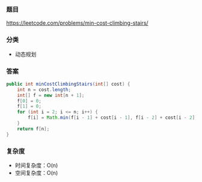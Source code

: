 ### 题目
https://leetcode.com/problems/min-cost-climbing-stairs/

### 分类
* 动态规划

### 答案
```java
public int minCostClimbingStairs(int[] cost) {
    int n = cost.length;
    int[] f = new int[n + 1];
    f[0] = 0;
    f[1] = 0;
    for (int i = 2; i <= n; i++) {
        f[i] = Math.min(f[i - 1] + cost[i - 1], f[i - 2] + cost[i - 2]);
    }
    return f[n];
}
```

### 复杂度
* 时间复杂度：O(n)
* 空间复杂度：O(n)
